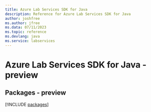 ```yaml
---
title: Azure Lab Services SDK for Java
description: Reference for Azure Lab Services SDK for Java
author: joshfree
ms.author: jfree
ms.data: 07/11/2023
ms.topic: reference
ms.devlang: java
ms.service: labservices
---
```

# Azure Lab Services SDK for Java - preview
## Packages - preview
[!INCLUDE [packages](lab-services-index.md)]